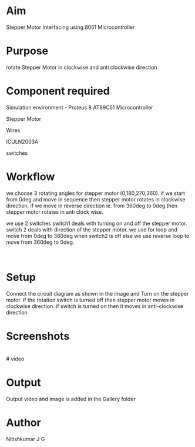 # Aim
Stepper Motor Interfacing using 8051 Microcontroller
<br>

# Purpose
rotate Stepper Motor in clockwise and anti clockwise direction
<br>

# Component required
Simulation environment - Proteus 8
AT89C51 Microcontroller

Stepper Motor

Wires

ICULN2003A

switches
<br>


# Workflow
we choose 3 rotating angles for stepper motor (0,180,270,360).
if we start from 0deg and move in sequence then stepper motor rotates in clockwise direction.
if we move in reverse direction ie. from 360deg to 0deg then stepper motor rotates in anti clock wise.

we use 2 switches
switch1 deals with turning on and off the stepper motor.
switch 2 deals with direction of the stepper motor.
we use for loop and move from 0deg to 360deg when switch2 is off else we use reverse loop to move from 360deg to 0deg. 


<br>

# Setup 
Connect the circuit diagram as shown in the image and Turn on the stepper motor.
if the rotation switch is turned off then stepper motor moves in clockwise direction.
if switch is turned on then it moves in anti-clockwise direction
# Screenshots


<br>
# video

# Output

Output video and image is added in the Gallery folder
<br>


# Author
Nitishkumar J G
